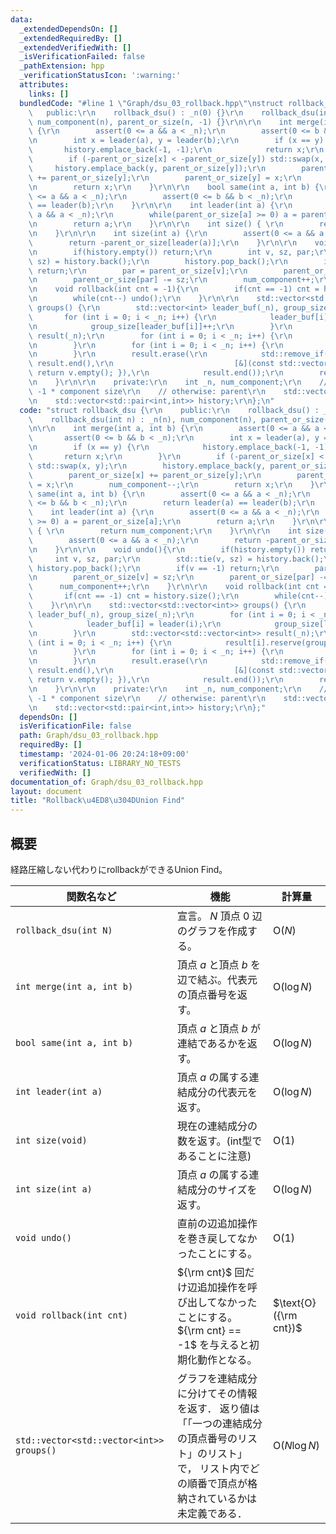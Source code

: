 ```yaml
---
data:
  _extendedDependsOn: []
  _extendedRequiredBy: []
  _extendedVerifiedWith: []
  _isVerificationFailed: false
  _pathExtension: hpp
  _verificationStatusIcon: ':warning:'
  attributes:
    links: []
  bundledCode: "#line 1 \"Graph/dsu_03_rollback.hpp\"\nstruct rollback_dsu {\r\n \
    \   public:\r\n    rollback_dsu() : _n(0) {}\r\n    rollback_dsu(int n) : _n(n),\
    \ num_component(n), parent_or_size(n, -1) {}\r\n\r\n    int merge(int a, int b)\
    \ {\r\n        assert(0 <= a && a < _n);\r\n        assert(0 <= b && b < _n);\r\
    \n        int x = leader(a), y = leader(b);\r\n        if (x == y) {\r\n     \
    \       history.emplace_back(-1, -1);\r\n            return x;\r\n        }\r\n\
    \        if (-parent_or_size[x] < -parent_or_size[y]) std::swap(x, y);\r\n   \
    \     history.emplace_back(y, parent_or_size[y]);\r\n        parent_or_size[x]\
    \ += parent_or_size[y];\r\n        parent_or_size[y] = x;\r\n        num_component--;\r\
    \n        return x;\r\n    }\r\n\r\n    bool same(int a, int b) {\r\n        assert(0\
    \ <= a && a < _n);\r\n        assert(0 <= b && b < _n);\r\n        return leader(a)\
    \ == leader(b);\r\n    }\r\n\r\n    int leader(int a) {\r\n        assert(0 <=\
    \ a && a < _n);\r\n        while(parent_or_size[a] >= 0) a = parent_or_size[a];\r\
    \n        return a;\r\n    }\r\n\r\n    int size() { \r\n        return num_component;\r\
    \n    }\r\n\r\n    int size(int a) {\r\n        assert(0 <= a && a < _n);\r\n\
    \        return -parent_or_size[leader(a)];\r\n    }\r\n\r\n    void undo(){\r\
    \n        if(history.empty()) return;\r\n        int v, sz, par;\r\n        std::tie(v,\
    \ sz) = history.back();\r\n        history.pop_back();\r\n        if(v == -1)\
    \ return;\r\n        par = parent_or_size[v];\r\n        parent_or_size[v] = sz;\r\
    \n        parent_or_size[par] -= sz;\r\n        num_component++;\r\n    }\r\n\r\
    \n    void rollback(int cnt = -1){\r\n        if(cnt == -1) cnt = history.size();\r\
    \n        while(cnt--) undo();\r\n    }\r\n\r\n    std::vector<std::vector<int>>\
    \ groups() {\r\n        std::vector<int> leader_buf(_n), group_size(_n);\r\n \
    \       for (int i = 0; i < _n; i++) {\r\n            leader_buf[i] = leader(i);\r\
    \n            group_size[leader_buf[i]]++;\r\n        }\r\n        std::vector<std::vector<int>>\
    \ result(_n);\r\n        for (int i = 0; i < _n; i++) {\r\n            result[i].reserve(group_size[i]);\r\
    \n        }\r\n        for (int i = 0; i < _n; i++) {\r\n            result[leader_buf[i]].push_back(i);\r\
    \n        }\r\n        result.erase(\r\n            std::remove_if(result.begin(),\
    \ result.end(),\r\n                           [&](const std::vector<int>& v) {\
    \ return v.empty(); }),\r\n            result.end());\r\n        return result;\r\
    \n    }\r\n\r\n    private:\r\n    int _n, num_component;\r\n    // root node:\
    \ -1 * component size\r\n    // otherwise: parent\r\n    std::vector<int> parent_or_size;\r\
    \n    std::vector<std::pair<int,int>> history;\r\n};\n"
  code: "struct rollback_dsu {\r\n    public:\r\n    rollback_dsu() : _n(0) {}\r\n\
    \    rollback_dsu(int n) : _n(n), num_component(n), parent_or_size(n, -1) {}\r\
    \n\r\n    int merge(int a, int b) {\r\n        assert(0 <= a && a < _n);\r\n \
    \       assert(0 <= b && b < _n);\r\n        int x = leader(a), y = leader(b);\r\
    \n        if (x == y) {\r\n            history.emplace_back(-1, -1);\r\n     \
    \       return x;\r\n        }\r\n        if (-parent_or_size[x] < -parent_or_size[y])\
    \ std::swap(x, y);\r\n        history.emplace_back(y, parent_or_size[y]);\r\n\
    \        parent_or_size[x] += parent_or_size[y];\r\n        parent_or_size[y]\
    \ = x;\r\n        num_component--;\r\n        return x;\r\n    }\r\n\r\n    bool\
    \ same(int a, int b) {\r\n        assert(0 <= a && a < _n);\r\n        assert(0\
    \ <= b && b < _n);\r\n        return leader(a) == leader(b);\r\n    }\r\n\r\n\
    \    int leader(int a) {\r\n        assert(0 <= a && a < _n);\r\n        while(parent_or_size[a]\
    \ >= 0) a = parent_or_size[a];\r\n        return a;\r\n    }\r\n\r\n    int size()\
    \ { \r\n        return num_component;\r\n    }\r\n\r\n    int size(int a) {\r\n\
    \        assert(0 <= a && a < _n);\r\n        return -parent_or_size[leader(a)];\r\
    \n    }\r\n\r\n    void undo(){\r\n        if(history.empty()) return;\r\n   \
    \     int v, sz, par;\r\n        std::tie(v, sz) = history.back();\r\n       \
    \ history.pop_back();\r\n        if(v == -1) return;\r\n        par = parent_or_size[v];\r\
    \n        parent_or_size[v] = sz;\r\n        parent_or_size[par] -= sz;\r\n  \
    \      num_component++;\r\n    }\r\n\r\n    void rollback(int cnt = -1){\r\n \
    \       if(cnt == -1) cnt = history.size();\r\n        while(cnt--) undo();\r\n\
    \    }\r\n\r\n    std::vector<std::vector<int>> groups() {\r\n        std::vector<int>\
    \ leader_buf(_n), group_size(_n);\r\n        for (int i = 0; i < _n; i++) {\r\n\
    \            leader_buf[i] = leader(i);\r\n            group_size[leader_buf[i]]++;\r\
    \n        }\r\n        std::vector<std::vector<int>> result(_n);\r\n        for\
    \ (int i = 0; i < _n; i++) {\r\n            result[i].reserve(group_size[i]);\r\
    \n        }\r\n        for (int i = 0; i < _n; i++) {\r\n            result[leader_buf[i]].push_back(i);\r\
    \n        }\r\n        result.erase(\r\n            std::remove_if(result.begin(),\
    \ result.end(),\r\n                           [&](const std::vector<int>& v) {\
    \ return v.empty(); }),\r\n            result.end());\r\n        return result;\r\
    \n    }\r\n\r\n    private:\r\n    int _n, num_component;\r\n    // root node:\
    \ -1 * component size\r\n    // otherwise: parent\r\n    std::vector<int> parent_or_size;\r\
    \n    std::vector<std::pair<int,int>> history;\r\n};"
  dependsOn: []
  isVerificationFile: false
  path: Graph/dsu_03_rollback.hpp
  requiredBy: []
  timestamp: '2024-01-06 20:24:18+09:00'
  verificationStatus: LIBRARY_NO_TESTS
  verifiedWith: []
documentation_of: Graph/dsu_03_rollback.hpp
layout: document
title: "Rollback\u4ED8\u304DUnion Find"
---
```


## 概要
経路圧縮しない代わりにrollbackができるUnion Find。<br>

| 関数名など   | 機能        | 計算量    |
| ------------|----------- | ------------- |
|`rollback_dsu(int N)`|宣言。 $N$ 頂点 $0$ 辺のグラフを作成する。 | $\text{O} (N)$ | 
|`int merge(int a, int b)`|頂点 $a$ と頂点 $b$ を辺で結ぶ。代表元の頂点番号を返す。 | $\text{O} (\log N)$ | 
|`bool same(int a, int b)`|頂点 $a$ と頂点 $b$ が連結であるかを返す。 | $\text{O} (\log N)$ | 
|`int leader(int a)`|頂点 $a$ の属する連結成分の代表元を返す。| $\text{O} (\log N)$ | 
|`int size(void)`|現在の連結成分の数を返す。(int型であることに注意)| $\text{O} (1)$ | 
|`int size(int a)`|頂点 $a$ の属する連結成分のサイズを返す。| $\text{O} (\log N)$ | 
|`void undo()`|直前の辺追加操作を巻き戻してなかったことにする。| $\text{O} (1)$ | 
|`void rollback(int cnt)`|${\rm cnt}$ 回だけ辺追加操作を呼び出してなかったことにする。<br>${\rm cnt} == -1$ を与えると初期化動作となる。| $\text{O} ({\rm cnt})$ | 
|`std::vector<std::vector<int>> groups()`|グラフを連結成分に分けてその情報を返す． 返り値は「「一つの連結成分の頂点番号のリスト」のリスト」で， リスト内でどの順番で頂点が格納されているかは未定義である．| $\text{O} (N \log N)$ |
